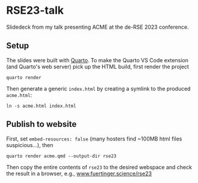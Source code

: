 # RSE23-talk
Slidedeck from my talk presenting ACME at the de-RSE 2023 conference.

## Setup

The slides were built with [Quarto](https://quarto.org/). To make the
Quarto VS Code extension (and Quarto's web server) pick up the HTML build,
first render the project

```shell
quarto render
```

Then generate a generic `index.html` by creating a symlink to the produced
`acme.html`:

```shell
ln -s acme.html index.html
```

## Publish to website

First, set `embed-resources: false` (many hosters find ~100MB html files
suspicious...), then

```shell
quarto render acme.qmd --output-dir rse23
```

Then copy the entire contents of `rse23` to the desired webspace and
check the result in a browser, e.g., www.fuertinger.science/rse23
